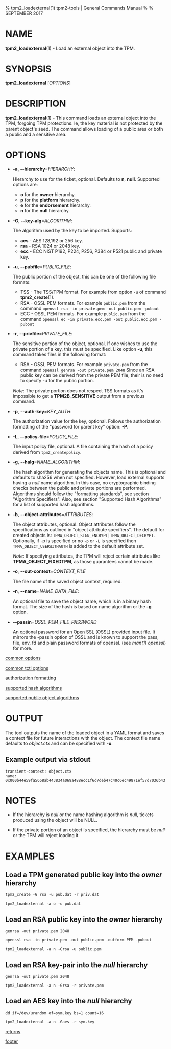 % tpm2_loadexternal(1) tpm2-tools | General Commands Manual
%
% SEPTEMBER 2017

# NAME

**tpm2_loadexternal**(1) - Load an external object into the TPM.

# SYNOPSIS

**tpm2_loadexternal** [*OPTIONS*]

# DESCRIPTION

**tpm2_loadexternal**(1) - This command loads an external object into the TPM,
forgoing TPM protections. Ie, the key material is not protected by the parent
object's seed. The command allows loading of a public area or both a public 
and a sensitive area.



# OPTIONS

  * **-a**, **\--hierarchy**=_HIERARCHY_:

    Hierarchy to use for the ticket, optional. Defaults to **n**, **null**.
    Supported options are:
      * **o** for the **owner** hierarchy.
      * **p** for the **platform** hierarchy.
      * **e** for the **endorsement** hierarchy.
      * **n** for the **null** hierarchy.

  * **-G**, **\--key-alg**=_ALGORITHM_:

    The algorithm used by the key to be imported. Supports:
    * **aes** - AES 128,192 or 256 key.
    * **rsa** - RSA 1024 or 2048 key.
    * **ecc** - ECC NIST P192, P224, P256, P384 or P521 public and private key.

  * **-u**, **\--pubfile**=_PUBLIC\_FILE_:

    The public portion of the object, this can be one of the following file formats:
      * TSS - The TSS/TPM format. For example from option `-u` of command **tpm2_create**(1).
      * RSA - OSSL PEM formats. For example `public.pem` from the command
        `openssl rsa -in private.pem -out public.pem -pubout`
      * ECC - OSSL PEM formats. For example `public.pem` from the command
        `openssl ec -in private.ecc.pem -out public.ecc.pem -pubout`

  * **-r**, **\--privfile**=_PRIVATE\_FILE_:

    The sensitive portion of the object, optional. If one wishes to use the private portion
    of a key, this must be specified. Like option **-u**, this command takes files in the
    following format:
      * RSA - OSSL PEM formats. For example `private.pem` from the command
        `openssl genrsa -out private.pem 2048`
        Since an RSA public key can be derived from the private PEM file, their is no
        need to specify -u for the public portion.

    *Note*: The private portion does not respect TSS formats as it's impossible to get a **TPM2B_SENSITIVE** output from a previous command.

  * **-p**, **\--auth-key**=_KEY\_AUTH_:

    The authorization value for the key, optional.
    Follows the authorization formatting of the
    "password for parent key" option: **-P**.

  * **-L**, **\--policy-file**=_POLICY\_FILE_:

    The input policy file, optional. A file containing the hash of a policy derived from
    `tpm2_createpolicy`.

  * **-g**, **\--halg**=_NAME\_ALGORITHM_:

    The hash algorithm for generating the objects name. This is optional
    and defaults to sha256 when not specified. However, load external supports
    having a *null* name algorithm. In this case, no cryptographic binding checks
    between the public and private portions are performed.
    Algorithms should follow the "formatting standards", see section "Algorithm Specifiers".
    Also, see section "Supported Hash Algorithms" for a list of supported
    hash algorithms.

  * **-b**, **\--object-attributes**=_ATTRIBUTES_:

    The object attributes, optional. Object attributes follow the specifications
    as outlined in "object attribute specifiers". The default for created objects is:
    `TPMA_OBJECT_SIGN_ENCRYPT|TPMA_OBJECT_DECRYPT`. Optionally, if -p is specified or no
    `-p` or `-L` is specified then `TPMA_OBJECT_USERWITHAUTH` is added to the default
    attribute set.

    *Note*: If specifying attributes, the TPM will reject certain attributes like
    **TPMA_OBJECT_FIXEDTPM**, as those guarantees cannot be made.

  * **-o**, **\--out-context**=_CONTEXT\_FILE_

    The file name of the saved object context, required.

  * **-n**, **\--name**=_NAME\_DATA\_FILE_:

    An optional file to save the object name, which is in a binary hash format.
    The size of the hash is based on name algorithm or the **-g** option.

  * **\--passin**=_OSSL\_PEM\_FILE\_PASSWORD_

    An optional password for an Open SSL (OSSL) provided input file.
    It mirrors the -passin option of OSSL and is known to support the pass,
    file, env, fd and plain password formats of openssl.
    (see *man(1) openssl*) for more.

[common options](common/options.md)

[common tcti options](common/tcti.md)

[authorization formatting](common/authorizations.md)

[supported hash algorithms](common/hash.md)

[supported public object algorithms](common/object-alg.md)

# OUTPUT
The tool outputs the name of the loaded object in a YAML format and saves a
context file for future interactions with the object. The context file name
defaults to *object.ctx* and can be specified with **-o**.

## Example output via stdout
```
transient-context: object.ctx
name: 0x000b44e59fa5658ab443834a069a488ecc1f6d7deb47c40c6ec49871ef57d7036b43
```

# NOTES

* If the hierarchy is *null* or the name hashing algorithm is *null*, tickets produced using the object
  will be NULL.

* If the private portion of an object is specified, the hierarchy must be *null* or the TPM will reject
  loading it.


# EXAMPLES

## Load a TPM generated public key into the *owner* hierarchy
```
tpm2_create -G rsa -u pub.dat -r priv.dat

tpm2_loadexternal -a o -u pub.dat
```

## Load an RSA public key into the *owner* hierarchy
```
genrsa -out private.pem 2048

openssl rsa -in private.pem -out public.pem -outform PEM -pubout

tpm2_loadexternal -a n -Grsa -u public.pem
```

## Load an RSA key-pair into the *null* hierarchy
```
genrsa -out private.pem 2048

tpm2_loadexternal -a n -Grsa -r private.pem
```

## Load an AES key into the *null* hierarchy
```
dd if=/dev/urandom of=sym.key bs=1 count=16

tpm2_loadexternal -a n -Gaes -r sym.key
```

[returns](common/returns.md)

[footer](common/footer.md)
